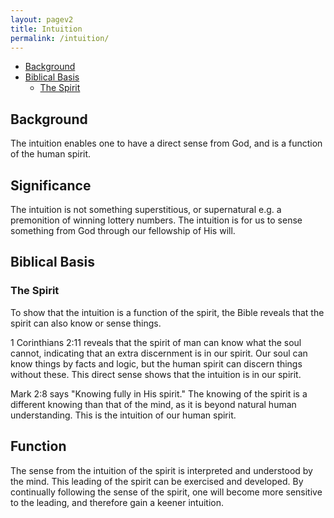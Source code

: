 ```yaml
---
layout: pagev2
title: Intuition
permalink: /intuition/
---
```

- [Background](#background)
- [Biblical Basis](#biblical-basis)
  - [The Spirit](#the-spirit)

## Background

The intuition enables one to have a direct sense from God, and is a function of the human spirit.

## Significance

The intuition is not something superstitious, or supernatural e.g. a premonition of winning lottery numbers. The intuition is for us to sense something from God through our fellowship of His will. 

## Biblical Basis

### The Spirit

To show that the intuition is a function of the spirit, the Bible reveals that the spirit can also know or sense things.

1 Corinthians 2:11 reveals that the spirit of man can know what the soul cannot, indicating that an extra discernment is in our spirit. Our soul can know things by facts and logic, but the human spirit can discern things without these. This direct sense shows that the intuition is in our spirit. 

Mark 2:8 says "Knowing fully in His spirit." The knowing of the spirit is a different knowing than that of the mind, as it is beyond natural human understanding. This is the intuition of our human spirit.

## Function

The sense from the intuition of the spirit is interpreted and understood by the mind. This leading of the spirit can be exercised and developed. By continually following the sense of the spirit, one will become more sensitive to the leading, and therefore gain a keener intuition. 